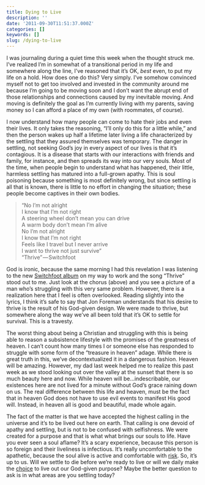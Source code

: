 ```yaml
---
title: Dying to Live
description: ''
date: '2011-09-30T11:51:37.000Z'
categories: []
keywords: []
slug: /dying-to-live
---
```


I was journaling during a quiet time this week when the thought struck me. I’ve realized I’m in somewhat of a transitional period in my life and somewhere along the line, I’ve reasoned that it’s OK, _best_ even, to put my life on a hold. How does one do this? Very simply. I’ve somehow convinced myself not to get too involved and invested in the community around me because I’m going to be moving soon and I don’t want the abrupt end of those relationships and connections caused by my inevitable moving. And moving is definitely the goal as I’m currently living with my parents, saving money so I can afford a place of my own (with roommates, of course).

I now understand how many people can come to hate their jobs and even their lives. It only takes the reasoning, “I’ll only do this for a little while,” and then the person wakes up half a lifetime later living a life characterized by the settling that they assured themselves was temporary. The danger in settling, not seeking God’s joy in every aspect of our lives is that it’s contagious. It is a disease that starts with our interactions with friends and family, for instance, and then spreads its way into our very souls. Most of the time, when people begin to understand what has happened, their little, harmless settling has matured into a full-grown apathy. This is soul poisoning because something is most definitely wrong, but since settling is all that is known, there is little to no effort in changing the situation; these people become captives in their own bodies.

> “No I’m not alright  
> I know that I’m not right  
> A steering wheel don’t mean you can drive  
> A warm body don’t mean I’m alive  
> No I’m not alright  
> I know that I’m not right  
> Feels like I travel but I never arrive  
> I want to thrive not just survive”  
> “Thrive” — Switchfoot

God is ironic, because the same morning I had this revelation I was listening to the new [Switchfoot album](http://www.switchfoot.com/switchfoot/c/index-b) on my way to work and the song “Thrive” stood out to me. Just look at the chorus (above) and you see a picture of a man who’s struggling with this very same problem. However, there is a realization here that I feel is often overlooked. Reading slightly into the lyrics, I think it’s safe to say that Jon Foreman understands that his desire to thrive is the result of his God-given design. We were made to thrive, but somewhere along the way we’ve all been told that it’s OK to settle for survival. This is a travesty.

The worst thing about being a Christian and struggling with this is being able to reason a subsistence lifestyle with the promises of the greatness of heaven. I can’t count how many times I or someone else has responded to struggle with some form of the “treasure in heaven” adage. While there is great truth in this, we’ve decontextualized it in a dangerous fashion. Heaven will be amazing. However, my dad last week helped me to realize this past week as we stood looking out over the valley at the sunset that there is so much beauty here and now. While heaven will be…indescribable, our existences here are not lived for a minute without God’s grace raining down on us. The real difference between this life and heaven, must be the fact that in heaven God does not have to use evil events to manifest His good will. Instead, in heaven all is good and beautiful, made whole again.

The fact of the matter is that we have accepted the highest calling in the universe and it’s to be lived out here on earth. That calling is one devoid of apathy and settling, but is not to be confused with selfishness. We were created for a purpose and that is what what brings our souls to life. Have you ever seen a soul aflame? It’s a scary experience, because this person is so foreign and their liveliness is infectious. It’s really uncomfortable to the apathetic, because the soul alive is active and comfortable with [risk](http://104.193.143.57/~waywar13/ce/2011/09/23/risky-business/). So, it’s up to us. Will we settle to die before we’re ready to live or will we daily make the [choice](http://104.193.143.57/~waywar13/ce/2011/09/26/the-choice/%20‎) to live out our God-given purpose? Maybe the better question to ask is in what areas are you settling today?